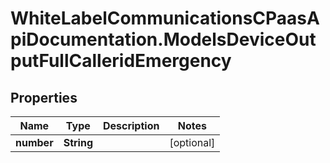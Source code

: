 # WhiteLabelCommunicationsCPaasApiDocumentation.ModelsDeviceOutputFullCalleridEmergency

## Properties

Name | Type | Description | Notes
------------ | ------------- | ------------- | -------------
**number** | **String** |  | [optional] 


